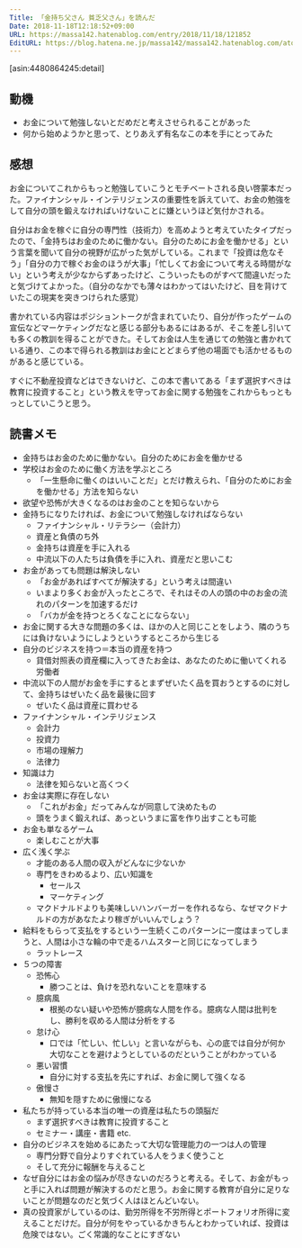 ```yaml
---
Title: 「金持ち父さん 貧乏父さん」を読んだ
Date: 2018-11-18T12:18:52+09:00
URL: https://massa142.hatenablog.com/entry/2018/11/18/121852
EditURL: https://blog.hatena.ne.jp/massa142/massa142.hatenablog.com/atom/entry/10257846132671776105
---
```


[asin:4480864245:detail]


## 動機
* お金について勉強しないとだめだと考えさせられることがあった
* 何から始めようかと思って、とりあえず有名なこの本を手にとってみた


## 感想

お金についてこれからもっと勉強していこうとモチベートされる良い啓蒙本だった。ファイナンシャル・インテリジェンスの重要性を訴えていて、お金の勉強をして自分の頭を鍛えなければいけないことに嫌というほど気付かされる。

自分はお金を稼ぐに自分の専門性（技術力）を高めようと考えていたタイプだったので、「金持ちはお金のために働かない。自分のためにお金を働かせる」という言葉を聞いて自分の視野が広がった気がしている。これまで「投資は危なそう」「自分の力で稼ぐお金のほうが大事」「忙しくてお金について考える時間がない」という考えが少なからずあったけど、こういったものがすべて間違いだったと気づけてよかった。（自分のなかでも薄々はわかってはいたけど、目を背けていたこの現実を突きつけられた感覚）

書かれている内容はポジショントークが含まれていたり、自分が作ったゲームの宣伝などマーケティングだなと感じる部分もあるにはあるが、そこを差し引いても多くの教訓を得ることができた。そしてお金は人生を通じての勉強と書かれている通り、この本で得られる教訓はお金にとどまらず他の場面でも活かせるものがあると感じている。

すぐに不動産投資などはできないけど、この本で書いてある「まず選択すべきは教育に投資すること」という教えを守ってお金に関する勉強をこれからもっともっとしていこうと思う。

## 読書メモ
* 金持ちはお金のために働かない。自分のためにお金を働かせる
* 学校はお金のために働く方法を学ぶところ
	* 「一生懸命に働くのはいいことだ」とだけ教えられ、「自分のためにお金を働かせる」方法を知らない
* 欲望や恐怖が大きくなるのはお金のことを知らないから
* 金持ちになりたければ、お金について勉強しなければならない
	* ファイナンシャル・リテラシー（会計力）
	* 資産と負債のち外
	* 金持ちは資産を手に入れる
	* 中流以下の人たちは負債を手に入れ、資産だと思いこむ
* お金があっても問題は解決しない
	* 「お金があればすべてが解決する」という考えは間違い
	* いまより多くお金が入ったところで、それはその人の頭の中のお金の流れのパターンを加速するだけ
	* 「バカが金を持つとろくなことにならない」
* お金に関する大きな問題の多くは、ほかの人と同じことをしよう、隣のうちには負けないようにしようというするところから生じる
* 自分のビジネスを持つ＝本当の資産を持つ
	* 貸借対照表の資産欄に入ってきたお金は、あなたのために働いてくれる労働者
* 中流以下の人間がお金を手にするとまずぜいたく品を買おうとするのに対して、金持ちはぜいたく品を最後に回す
	* ぜいたく品は資産に買わせる
* ファイナンシャル・インテリジェンス
	* 会計力
	* 投資力
	* 市場の理解力
	* 法律力
* 知識は力
	* 法律を知らないと高くつく
* お金は実際に存在しない
	* 「これがお金」だってみんなが同意して決めたもの
	* 頭をうまく鍛えれば、あっというまに富を作り出すことも可能
* お金も単なるゲーム
	* 楽しむことが大事
* 広く浅く学ぶ
	* 才能のある人間の収入がどんなに少ないか
	* 専門をきわめるより、広い知識を
		* セールス
		* マーケティング
	* マクドナルドよりも美味しいハンバーガーを作れるなら、なぜマクドナルドの方があなたより稼ぎがいいんでしょう？
* 給料をもらって支払をするという一生続くこのパターンに一度はまってしまうと、人間は小さな輪の中で走るハムスターと同じになってしまう
 	* ラットレース
* ５つの障害
	* 恐怖心
		* 勝つことは、負けを恐れないことを意味する
	* 臆病風
		* 根拠のない疑いや恐怖が臆病な人間を作る。臆病な人間は批判をし、勝利を収める人間は分析をする
	* 怠け心
		* 口では「忙しい、忙しい」と言いながらも、心の底では自分が何か大切なことを避けようとしているのだということがわかっている
	* 悪い習慣
		* 自分に対する支払を先にすれば、お金に関して強くなる
	* 傲慢さ
		* 無知を隠すために傲慢になる
* 私たちが持っている本当の唯一の資産は私たちの頭脳だ
	* まず選択すべきは教育に投資すること
	* セミナー・講座・書籍 etc.
* 自分のビジネスを始めるにあたって大切な管理能力の一つは人の管理
	* 専門分野で自分よりすぐれている人をうまく使うこと
	* そして充分に報酬を与えること
* なぜ自分にはお金の悩みが尽きないのだろうと考える。そして、お金がもっと手に入れば問題が解決するのだと思う。お金に関する教育が自分に足りないことが問題なのだと気づく人はほとんどいない。
* 真の投資家がしているのは、勤労所得を不労所得とポートフォリオ所得に変えることだけだ。自分が何をやっているかきちんとわかっていれば、投資は危険ではない。ごく常識的なことにすぎない
